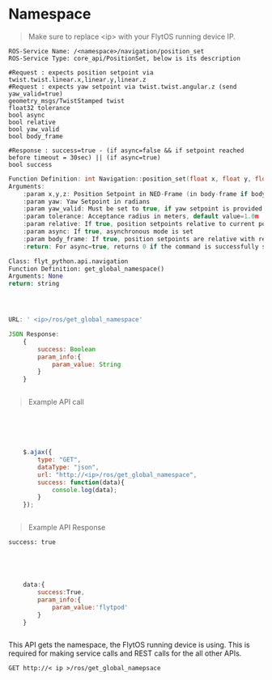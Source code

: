 # Namespace

> Make sure to replace \<ip\> with your FlytOS running device IP.

```shell
ROS-Service Name: /<namespace>/navigation/position_set
ROS-Service Type: core_api/PositionSet, below is its description

#Request : expects position setpoint via twist.twist.linear.x,linear.y,linear.z
#Request : expects yaw setpoint via twist.twist.angular.z (send yaw_valid=true)
geometry_msgs/TwistStamped twist
float32 tolerance
bool async
bool relative
bool yaw_valid
bool body_frame

#Response : success=true - (if async=false && if setpoint reached before timeout = 30sec) || (if async=true)
bool success
```

```cpp
Function Definition: int Navigation::position_set(float x, float y, float z, float yaw=0, float tolerance=0, bool relative=false, bool async=false, bool yaw_valid=false, bool body_frame=false)
Arguments:
	:param x,y,z: Position Setpoint in NED-Frame (in body-frame if body_frame=true)
	:param yaw: Yaw Setpoint in radians
	:param yaw_valid: Must be set to true, if yaw setpoint is provided
	:param tolerance: Acceptance radius in meters, default value=1.0m
	:param relative: If true, position setpoints relative to current position is sent
	:param async: If true, asynchronous mode is set
	:param body_frame: If true, position setpoints are relative with respect to body frame
	:return: For async=true, returns 0 if the command is successfully sent to the vehicle, else returns 1. For async=false, returns 0 if the vehicle reaches given setpoint before timeout=30secs, else returns 1.
```

```python
Class: flyt_python.api.navigation
Function Definition: get_global_namespace()
Arguments: None
return: string
```

```cpp--ros

```

```python--ros

```

```shell--curl

```

```javascript
URL: ' <ip>/ros/get_global_namespace'

JSON Response:
	{
		success: Boolean
		param_info:{
			param_value: String
		}
	}

```

```java

```


> Example API call

```shell

```

```python

```

```cpp--ros

```

```python--ros

```

```shell--curl

```

```javascript
	$.ajax({
	    type: "GET",
	    dataType: "json",
	    url: "http://<ip>/ros/get_global_namespace",   
	    success: function(data){
	        console.log(data);
	    }
	});


```

```javascript--Webocket

```


> Example API Response

```shell
success: true
```

```python

```

```cpp--ros

```

```python--ros

```

```shell--curl

```

```javascript
	data:{
		success:True,
		param_info:{
			param_value:'flytpod'
		}
	}

```

```java

```




This API gets the namespace, the FlytOS running device is using. This is required for making service calls and REST calls for the all other APIs.

```GET http://< ip >/ros/get_global_namepsace```